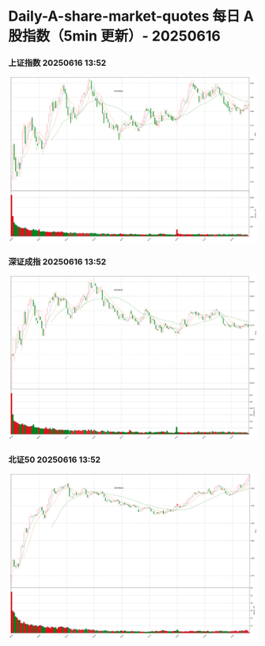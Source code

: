 
# Daily-A-share-market-quotes 每日 A 股指数（5min 更新）- 20250616

### 上证指数 20250616 13:52
![](./fig/2025/6/20250616-sh000001.png)

### 深证成指 20250616 13:52
![](./fig/2025/6/20250616-sz399001.png)

### 北证50 20250616 13:52
![](./fig/2025/6/20250616-bj899050.png)
